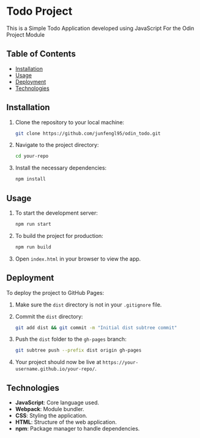 # Todo Project

This is a Simple Todo Application developed using JavaScript For the Odin Project Module

## Table of Contents

- [Installation](#installation)
- [Usage](#usage)
- [Deployment](#deployment)
- [Technologies](#technologies)

## Installation

1. Clone the repository to your local machine:

    ```bash
    git clone https://github.com/junfengl95/odin_todo.git
    ```

2. Navigate to the project directory:

    ```bash
    cd your-repo
    ```

3. Install the necessary dependencies:

    ```bash
    npm install
    ```

## Usage

1. To start the development server:

    ```bash
    npm run start
    ```

2. To build the project for production:

    ```bash
    npm run build
    ```

3. Open `index.html` in your browser to view the app.

## Deployment

To deploy the project to GitHub Pages:

1. Make sure the `dist` directory is not in your `.gitignore` file.

2. Commit the `dist` directory:

    ```bash
    git add dist && git commit -m "Initial dist subtree commit"
    ```

3. Push the `dist` folder to the `gh-pages` branch:

    ```bash
    git subtree push --prefix dist origin gh-pages
    ```

4. Your project should now be live at `https://your-username.github.io/your-repo/`.

## Technologies

- **JavaScript**: Core language used.
- **Webpack**: Module bundler.
- **CSS**: Styling the application.
- **HTML**: Structure of the web application.
- **npm**: Package manager to handle dependencies.
